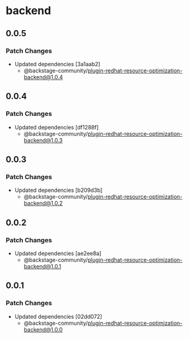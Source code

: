 # backend

## 0.0.5

### Patch Changes

- Updated dependencies [3a1aab2]
  - @backstage-community/plugin-redhat-resource-optimization-backend@1.0.4

## 0.0.4

### Patch Changes

- Updated dependencies [df1288f]
  - @backstage-community/plugin-redhat-resource-optimization-backend@1.0.3

## 0.0.3

### Patch Changes

- Updated dependencies [b209d3b]
  - @backstage-community/plugin-redhat-resource-optimization-backend@1.0.2

## 0.0.2

### Patch Changes

- Updated dependencies [ae2ee8a]
  - @backstage-community/plugin-redhat-resource-optimization-backend@1.0.1

## 0.0.1

### Patch Changes

- Updated dependencies [02dd072]
  - @backstage-community/plugin-redhat-resource-optimization-backend@1.0.0
